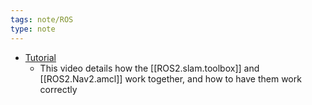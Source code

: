 ```yaml
---
tags: note/ROS
type: note
---
```

- [Tutorial](https://www.youtube.com/watch?v=ZaiA3hWaRzE&list=PLunhqkrRNRhYAffV8JDiFOatQXuU-NnxT&index=17)
	- This video details how the [[ROS2.slam.toolbox]] and [[ROS2.Nav2.amcl]] work together, and how to have them work correctly
